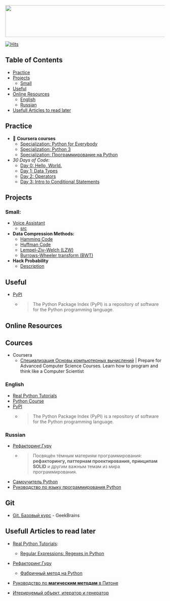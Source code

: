 <img src="https://raw.githubusercontent.com/ElizaLo/Practice-Python/master/_Banner_Python.png" width="900" height="100">

[![Hits](https://hits.seeyoufarm.com/api/count/incr/badge.svg?url=https%3A%2F%2Fgithub.com%2FElizaLo%2FPractice-Python&count_bg=%23056DE3&title_bg=%23B5B5BC&icon=python.svg&icon_color=%23E7E7E7&title=Repository+Views&edge_flat=false)](https://hits.seeyoufarm.com)

## Table of Contents

- [Practice](https://github.com/ElizaLo/Practice-Python/blob/master/README.md#practice)
- [Projects](https://github.com/ElizaLo/Practice-Python/blob/master/README.md#projects)
   - [Small](https://github.com/ElizaLo/Practice-Python/blob/master/README.md#small)
- [Useful](https://github.com/ElizaLo/Practice-Python/blob/master/README.md#useful)
- [Online Resources](https://github.com/ElizaLo/Practice-Python/blob/master/README.md#online-resources)
   - [English](https://github.com/ElizaLo/Practice-Python/blob/master/README.md#english)
   - [Russian](https://github.com/ElizaLo/Practice-Python/blob/master/README.md#russian)
- [Usefull Articles to read later](https://github.com/ElizaLo/Practice-Python/blob/master/README.md#usefull-articles-to-read-later)

## Practice 

- 🔹 **Coursera courses**
   - [Specialization: Python for Everybody](https://github.com/ElizaLo/Practice-Python/tree/master/Python%20for%20Everybody)
   - [Specialization: Python 3](https://github.com/ElizaLo/Practice-Python/tree/master/Python%203%20Programming)
   - [Specialization: Программирование на Python](https://github.com/ElizaLo/Practice-Python/tree/master/Programming%20on%20Python%20Course)
- **30 Days of Code*:*
   - [Day 0: Hello, World.](https://www.hackerrank.com/challenges/30-hello-world/problem)
   - [Day 1: Data Types](https://www.hackerrank.com/challenges/30-data-types/problem)
   - [Day 2: Operators](https://www.hackerrank.com/challenges/30-operators/problem)
   - [Day 3: Intro to Conditional Statements](https://www.hackerrank.com/challenges/30-conditional-statements/problem)

## Projects

### Small:
- [Voice Assistant](https://github.com/ElizaLo/Practice-Python/tree/master/Voice%20Assistant)
   - [src](https://github.com/ElizaLo/Practice-Python/blob/master/Voice%20Assistant/src/main.py)
- **Data Compression Methods:**
   - [Hamming Code](https://github.com/ElizaLo/Practice-Python/blob/master/Data%20Compression%20Methods/Hamming%20Code/Hamming_code.ipynb)
   - [Huffman Code](https://github.com/ElizaLo/Practice-Python/blob/master/Data%20Compression%20Methods/Huffman%20Code/Huffman_code.ipynb)
   - [Lempel–Ziv–Welch (LZW)](https://github.com/ElizaLo/Practice-Python/blob/master/Data%20Compression%20Methods/Lempel–Ziv–Welch%20(LZW)%20algorithm/LZW.ipynb)
   - [Burrows-Wheeler transform (BWT)](https://github.com/ElizaLo/Practice-Python/blob/master/Data%20Compression%20Methods/Burrows–Wheeler%20transform/BWT.ipynb)
- **Hack Probability**
   - [Description](https://github.com/ElizaLo/Practice/blob/master/Hack%20Probability/Lab3.pdf)
  
## Useful
   
- [PyPI](https://pypi.org)
   - > The Python Package Index (PyPI) is a repository of software for the Python programming language.


## Online Resources

## Cources

- Coursera
   - [Специализация Основы компьютерных вычислений](https://www.coursera.org/specializations/computer-fundamentals) | Prepare for Advanced Computer Science Courses. Learn how to program and think like a Computer Scientist




### English

- [Real Python Tutorials](https://realpython.com)
- [Python Course](https://www.python-course.eu/index.php)
- [PyPI](https://pypi.org)
   - > The Python Package Index (PyPI) is a repository of software for the Python programming language.
   
### Russian 

   - [Рефакторинг.Гуру](https://refactoring.guru/ru)
      - > Посвящён тёмным материям программирования: **рефакторингу, паттернам проектирования, принципам SOLID** и другим важным темам из мира программирования.
   - [Самоучитель Python](https://pythonworld.ru/samouchitel-python)
   - [Руководство по языку программирования Python](https://metanit.com/python/tutorial/)

## Git

- [Git. Базовый курс](https://geekbrains.ru/courses/1117?courses=programming) - GeekBrains


## Usefull Articles to read later

- [Real Python Tutorials](https://realpython.com):
   - [Regular Expressions: Regexes in Python](https://realpython.com/regex-python/)
   
- [Рефакторинг.Гуру](https://refactoring.guru/ru)
   - [Фабричный метод на Python](https://refactoring.guru/ru/design-patterns/factory-method/python/example)
   
- [Руководство по **магическим методам** в Питоне](https://habr.com/ru/post/186608/)
- [Итерируемый объект, итератор и генератор](https://habr.com/ru/post/337314/)
